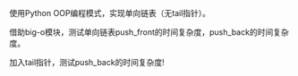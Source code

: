 使用Python OOP编程模式，实现单向链表（无tail指针）。

借助big-o模块，测试单向链表push_front的时间复杂度，push_back的时间复杂度。

加入tail指针，测试push_back的时间复杂度!
